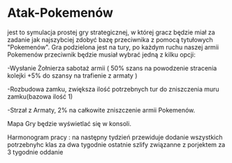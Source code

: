 # Atak-Pokemenów

jest to symulacja prostej gry strategicznej, w której gracz będzie miał za zadanie jak najszybciej zdobyć bazę przeciwnika z pomocą tytułowych "Pokemenów". 
Gra podzielona jest na tury, po każdym ruchu naszej armii Pokemenów przeciwnik będzie musiał wybrać jedną z kilku opcji:

-Wysłanie Żołnierza sabotaż armii ( 50% szans na powodzenie stracenia kolejki +5% do szansy na trafienie z armaty )

-Rozbudowa zamku, zwiększa ilość potrzebnych tur do zniszczenia muru zamku(bazowa ilość 1)

-Strzał z Armaty, 2% na całkowite zniszczenie armii Pokemenów.

Mapa Gry będzie wyświetlać się w konsoli.

Harmonogram pracy :
na następny tydzień przewiduje dodanie wszystkich potrzebnyhc klas 
za dwa tygodnie ostatnie szlify związanne z porjektem 
za 3 tygodnie oddanie
